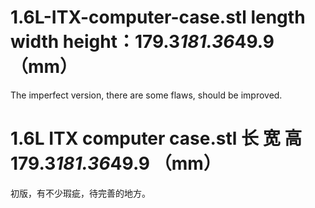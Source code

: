# 1.6L-ITX-computer-case.stl  length width height：179.3*181.36*49.9 （mm）
The imperfect version, there are some flaws, should be improved.


# 1.6L ITX computer case.stl 长 宽 高 179.3*181.36*49.9 （mm）
初版，有不少瑕疵，待完善的地方。
